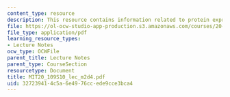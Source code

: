 ```yaml
---
content_type: resource
description: This resource contains information related to protein expression.
file: https://ol-ocw-studio-app-production.s3.amazonaws.com/courses/20-109-laboratory-fundamentals-in-biological-engineering-spring-2010/327239414c5a6e4976ccede9cce3bca4_MIT20_109S10_lec_m2d4.pdf
file_type: application/pdf
learning_resource_types:
- Lecture Notes
ocw_type: OCWFile
parent_title: Lecture Notes
parent_type: CourseSection
resourcetype: Document
title: MIT20_109S10_lec_m2d4.pdf
uid: 32723941-4c5a-6e49-76cc-ede9cce3bca4
---
```

